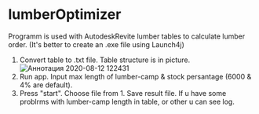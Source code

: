 # lumberOptimizer
Programm is used with AutodeskRevitе lumber tables to calculate lumber order.
(It's better to create an .exe file using Launch4j)
1. Convert table to .txt file. Table structure is in picture.
![Аннотация 2020-08-12 122431](https://user-images.githubusercontent.com/45212444/89998929-d1b92b80-dc96-11ea-9abd-ed00a5c37a26.png)
2. Run app. Input max length of lumber-camp & stock persantage (6000 & 4% are default).
3. Press "start". Choose file from 1. Save result file.
If u have some problrms with lumber-camp length in table, or other u can see log.
